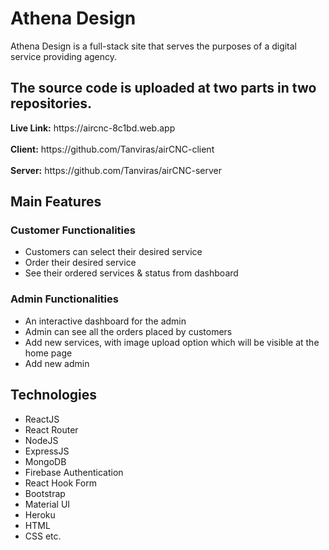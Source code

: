 <h1>Athena Design</h1>

<p>
Athena Design is a full-stack site that serves the purposes of a digital service providing agency.
</p>

<h2>The source code is uploaded at two parts in two repositories.</h2>
<b>Live Link:</b> https://aircnc-8c1bd.web.app <br><br>
<b>Client:</b> https://github.com/Tanviras/airCNC-client  <br><br>
<b>Server:</b> https://github.com/Tanviras/airCNC-server

<h2>Main Features</h2>

<h3>Customer Functionalities</h3>
<ul>
<li>Customers can select their desired service</li>
<li>Order their desired service</li>
<li>See their ordered services & status from dashboard</li>
</ul>

<h3>Admin Functionalities</h3>
<ul>
<li>An interactive dashboard for the admin</li>
<li>Admin can see all the orders placed by customers</li>
<li>Add new services, with image upload option which will be visible at the home page</li>
<li>Add new admin</li>
</ul>

<h2>Technologies</h2>
<ul>
  <li>ReactJS</li>
  <li>React Router</li>
  <li>NodeJS</li>
  <li>ExpressJS</li>
  <li>MongoDB</li>
  <li>Firebase Authentication</li>
  <li>React Hook Form</li>
  <li>Bootstrap</li>
  <li>Material UI</li>
  <li>Heroku</li>
  <li>HTML</li>
  <li>CSS etc.</li>
</ul>
